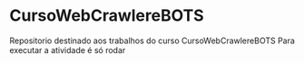 # CursoWebCrawlereBOTS
Repositorio destinado aos trabalhos do curso CursoWebCrawlereBOTS
Para executar a atividade é só rodar
